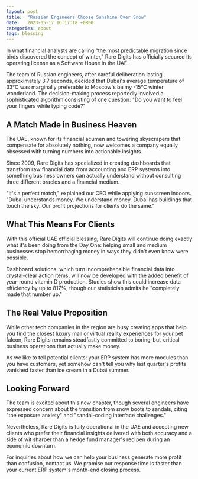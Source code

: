 ```yaml
---
layout: post
title:  "Russian Engineers Choose Sunshine Over Snow"
date:   2023-05-17 16:17:18 +0800
categories: about
tags: blessing
---
```


In what financial analysts are calling "the most predictable migration since birds discovered the concept of winter," Rare Digits has officially secured its operating license as a Software House in the UAE. 

The team of Russian engineers, after careful deliberation lasting approximately 3.7 seconds, decided that Dubai's average temperature of 33°C was marginally preferable to Moscow's balmy -15°C winter wonderland. The decision-making process reportedly involved a sophisticated algorithm consisting of one question: "Do you want to feel your fingers while typing code?"

## A Match Made in Business Heaven

The UAE, known for its financial acumen and towering skyscrapers that compensate for absolutely nothing, now welcomes a company equally obsessed with turning numbers into actionable insights. 

Since 2009, Rare Digits has specialized in creating dashboards that transform raw financial data from accounting and ERP systems into something business owners can actually understand without consulting three different oracles and a financial medium.

"It's a perfect match," explained our CEO while applying sunscreen indoors. "Dubai understands money. We understand money. Dubai has buildings that touch the sky. Our profit projections for clients do the same."

## What This Means For Clients

With this official UAE official blessing, Rare Digits will continue doing exactly what it's been doing from the Day One: helping small and medium businesses stop hemorrhaging money in ways they didn't even know were possible.

Dashboard solutions, which turn incomprehensible financial data into crystal-clear action items, will now be developed with the added benefit of year-round vitamin D production. Studies show this could increase data efficiency by up to 817%, though our statistician admits he "completely made that number up."

## The Real Value Proposition

While other tech companies in the region are busy creating apps that help you find the closest luxury mall or virtual reality experiences for your pet falcon, Rare Digits remains steadfastly committed to boring-but-critical business operations that actually make money.

As we like to tell potential clients: your ERP system has more modules than you have customers, yet somehow can't tell you why last quarter's profits vanished faster than ice cream in a Dubai summer.

## Looking Forward

The team is excited about this new chapter, though several engineers have expressed concern about the transition from snow boots to sandals, citing "toe exposure anxiety" and "sandal-coding interface challenges."

Nevertheless, Rare Digits is fully operational in the UAE and accepting new clients who prefer their financial insights delivered with both accuracy and a side of wit sharper than a hedge fund manager's red pen during an economic downturn.

For inquiries about how we can help your business generate more profit than confusion, contact us. We promise our response time is faster than your current ERP system's month-end closing process.